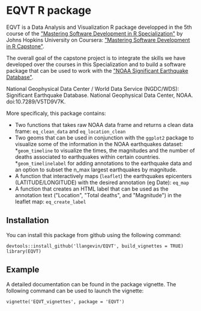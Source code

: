 # EQVT R package

EQVT is a Data Analysis and Visualization R package developped in the 5th course of the
["Mastering Software Development in R Specialization"](https://www.coursera.org/specializations/r) by Johns Hopkins University on Coursera: ["Mastering Software Development in R Capstone"](https://www.coursera.org/learn/r-capstone).


The overall goal of the capstone project is to integrate the skills we have developed over the courses in this Specialization and to build a software package that can be used to work with the ["NOAA Significant Earthquake Database"](https://www.ngdc.noaa.gov/nndc/struts/form?t=101650&s=1&d=1).

National Geophysical Data Center / World Data Service (NGDC/WDS): Significant Earthquake Database. National Geophysical Data Center, NOAA. doi:10.7289/V5TD9V7K.

More specificaly, this package contains:
  
* Two functions that takes raw NOAA data frame and returns a clean data frame: `eq_clean_data` and `eq_location_clean`
* Two geoms that can be used in conjunction with the `ggplot2` package to visualize some of the information in the NOAA earthquakes dataset: 
  *`geom_timeline` to visualize the times, the magnitudes and the number of deaths associated to earthquakes within certain countries.
  *`geom_timelinelabel` for adding annotations to the earthquake data and an option to subset the n_max largest earthquakes by magnitude.
* A function that interactively maps (`leaflet`) the earthquakes epicenters (LATITUDE/LONGITUDE) with the desired annotation (eg Date): `eq_map`
* A function that creates an HTML label that can be used as the annotation text ("Location", "Total deaths", and "Magnitude") in the leaflet map: `eq_create_label`

## Installation

You can install this package from github using the following command:

```{r, eval=FALSE}
devtools::install_github('llangevin/EQVT', build_vignettes = TRUE)
library(EQVT)
```

## Example

A detailed documentation can be found in the package vignette. The following command can be used to launch the vignette:

```{r, eval=FALSE}
vignette('EQVT_vignettes', package = 'EQVT')
```
